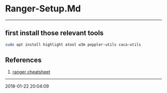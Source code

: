 # Ranger-Setup.Md

----------------------------------------- 

## first install those relevant tools

```bash
sudo apt install highlight atool w3m poppler-utils caca-utils
```

## References

1. [ranger cheatsheet](http://ranger.nongnu.org/cheatsheet.svg)

-----------------------------------------
2018-01-22 20:04:09
